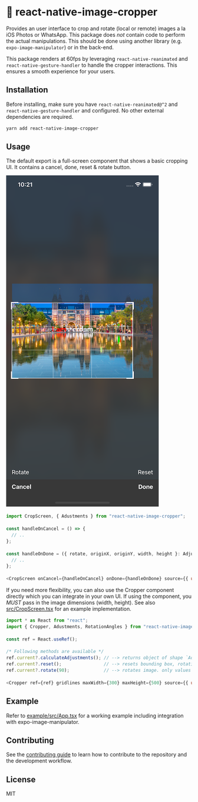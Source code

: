 # 📐 react-native-image-cropper

Provides an user interface to crop and rotate (local or remote) images a la iOS Photos or WhatsApp. This package does *not* contain code to perform the actual manipulations. This should be done using another library (e.g. `expo-image-manipulator`) or in the back-end.

This package renders at 60fps by leveraging `react-native-reanimated` and `react-native-gesture-handler` to handle the cropper interactions. This ensures a smooth experience for your users.

## Installation

Before installing, make sure you have `react-native-reanimated@^2` and `react-native-gesture-handler` and configured. No other external dependencies are required.

```sh
yarn add react-native-image-cropper
```
## Usage

The default export is a full-screen component that shows a basic cropping UI. It contains a cancel, done, reset & rotate button.

![CropScreen](assets/cropscreen_example.png)

```js
import CropScreen, { Adustments } from "react-native-image-cropper";

const handleOnCancel = () => {
  // ..
};

const handleOnDone = ({ rotate, originX, originY, width, height }: Adjustments) => {
  // ..
};

<CropScreen onCancel={handleOnCancel} onDone={handleOnDone} source={{ uri: "https://some.remote.example/image.png" }} useBackgroundCover={true} />
```

If you need more flexibility, you can also use the Cropper component directly which you can integrate in your own UI. If using the component, you *MUST* pass in the image dimensions (width, height). See also [src/CropScreen.tsx](src/CropScreen.tsx) for an example implementation.

```js
import * as React from "react";
import { Cropper, Adustments, RotationAngles } from "react-native-image-cropper";

const ref = React.useRef();

/* Following methods are available */
ref.current?.calculateAdjustments(); // --> returns object of shape `Adjustments`
ref.current?.reset();                // --> resets bounding box, rotation to original values
ref.current?.rotate(90);             // --> rotates image. only values in 90 degrees interval are accepted

<Cropper ref={ref} gridlines maxWidth={300} maxHeight={500} source={{ uri: "https://some.remote.example/image.png", width: 1200, height: 750 }} />
```

## Example

Refer to [example/src/App.tsx](example/src/App.tsx) for a working example including integration with expo-image-manipulator.

## Contributing

See the [contributing guide](CONTRIBUTING.md) to learn how to contribute to the repository and the development workflow.

## License

MIT
